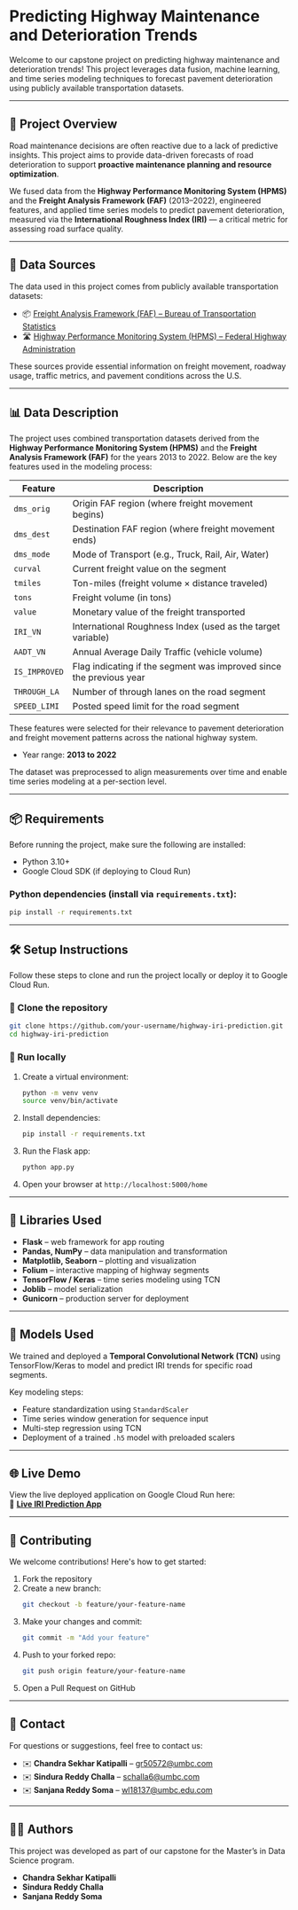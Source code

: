 # Predicting Highway Maintenance and Deterioration Trends

Welcome to our capstone project on predicting highway maintenance and deterioration trends! This project leverages data fusion, machine learning, and time series modeling techniques to forecast pavement deterioration using publicly available transportation datasets.

---

## 🚧 Project Overview

Road maintenance decisions are often reactive due to a lack of predictive insights. This project aims to provide data-driven forecasts of road deterioration to support **proactive maintenance planning and resource optimization**.

We fused data from the **Highway Performance Monitoring System (HPMS)** and the **Freight Analysis Framework (FAF)** (2013–2022), engineered features, and applied time series models to predict pavement deterioration, measured via the **International Roughness Index (IRI)** — a critical metric for assessing road surface quality.

---

## 🔗 Data Sources

The data used in this project comes from publicly available transportation datasets:

- 📦 [Freight Analysis Framework (FAF) – Bureau of Transportation Statistics](https://www.bts.gov/faf)
- 🛣️ [Highway Performance Monitoring System (HPMS) – Federal Highway Administration](https://www.fhwa.dot.gov/policyinformation/hpms.cfm)

These sources provide essential information on freight movement, roadway usage, traffic metrics, and pavement conditions across the U.S.

---

## 📊 Data Description

The project uses combined transportation datasets derived from the **Highway Performance Monitoring System (HPMS)** and the **Freight Analysis Framework (FAF)** for the years 2013 to 2022. Below are the key features used in the modeling process:

| Feature         | Description                                                                 |
|-----------------|-----------------------------------------------------------------------------|
| `dms_orig`      | Origin FAF region (where freight movement begins)                           |
| `dms_dest`      | Destination FAF region (where freight movement ends)                        |
| `dms_mode`      | Mode of Transport (e.g., Truck, Rail, Air, Water)                           |
| `curval`        | Current freight value on the segment                                        |
| `tmiles`        | Ton-miles (freight volume × distance traveled)                              |
| `tons`          | Freight volume (in tons)                                                    |
| `value`         | Monetary value of the freight transported                                   |
| `IRI_VN`        | International Roughness Index (used as the target variable)                |
| `AADT_VN`       | Annual Average Daily Traffic (vehicle volume)                              |
| `IS_IMPROVED`   | Flag indicating if the segment was improved since the previous year         |
| `THROUGH_LA`    | Number of through lanes on the road segment                                 |
| `SPEED_LIMI`    | Posted speed limit for the road segment                                     |

These features were selected for their relevance to pavement deterioration and freight movement patterns across the national highway system.

- Year range: **2013 to 2022**

The dataset was preprocessed to align measurements over time and enable time series modeling at a per-section level.

---

## 📦 Requirements

Before running the project, make sure the following are installed:

- Python 3.10+
- Google Cloud SDK (if deploying to Cloud Run)

### Python dependencies (install via `requirements.txt`):

```bash
pip install -r requirements.txt
```

---

## 🛠️ Setup Instructions

Follow these steps to clone and run the project locally or deploy it to Google Cloud Run.

### 🔁 Clone the repository

```bash
git clone https://github.com/your-username/highway-iri-prediction.git
cd highway-iri-prediction
```

### 🧪 Run locally

1. Create a virtual environment:
   ```bash
   python -m venv venv
   source venv/bin/activate
   ```

2. Install dependencies:
   ```bash
   pip install -r requirements.txt
   ```

3. Run the Flask app:
   ```bash
   python app.py
   ```

4. Open your browser at `http://localhost:5000/home`

---

## 🧠 Libraries Used

- **Flask** – web framework for app routing  
- **Pandas, NumPy** – data manipulation and transformation  
- **Matplotlib, Seaborn** – plotting and visualization  
- **Folium** – interactive mapping of highway segments  
- **TensorFlow / Keras** – time series modeling using TCN  
- **Joblib** – model serialization  
- **Gunicorn** – production server for deployment  

---

## 🧮 Models Used

We trained and deployed a **Temporal Convolutional Network (TCN)** using TensorFlow/Keras to model and predict IRI trends for specific road segments.

Key modeling steps:
- Feature standardization using `StandardScaler`  
- Time series window generation for sequence input  
- Multi-step regression using TCN  
- Deployment of a trained `.h5` model with preloaded scalers  

---

## 🌐 Live Demo

View the live deployed application on Google Cloud Run here:  
🔗 **[Live IRI Prediction App](https://flask-app-213433359152.us-central1.run.app)**

---

## 🤝 Contributing

We welcome contributions! Here's how to get started:

1. Fork the repository  
2. Create a new branch:
   ```bash
   git checkout -b feature/your-feature-name
   ```
3. Make your changes and commit:
   ```bash
   git commit -m "Add your feature"
   ```
4. Push to your forked repo:
   ```bash
   git push origin feature/your-feature-name
   ```
5. Open a Pull Request on GitHub

---

## 📧 Contact

For questions or suggestions, feel free to contact us:

- ✉️ **Chandra Sekhar Katipalli** – gr50572@umbc.com  
- ✉️ **Sindura Reddy Challa** – schalla6@umbc.com  
- ✉️ **Sanjana Reddy Soma** – wl18137@umbc.edu.com  

---

## 👩‍💻 Authors

This project was developed as part of our capstone for the Master’s in Data Science program.

- **Chandra Sekhar Katipalli**  
- **Sindura Reddy Challa**  
- **Sanjana Reddy Soma**
